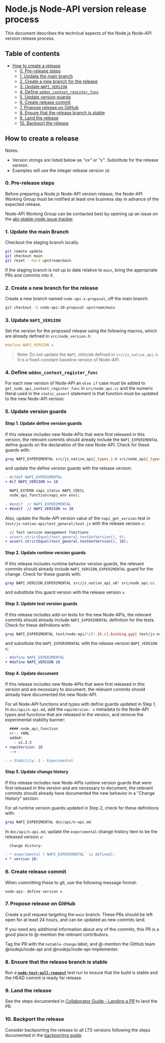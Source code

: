 # Node.js Node-API version release process

This document describes the technical aspects of the Node.js Node-API version
release process.

## Table of contents

* [How to create a release](#how-to-create-a-release)
  * [0. Pre-release steps](#0-pre-release-steps)
  * [1. Update the main branch](#1-update-the-main-branch)
  * [2. Create a new branch for the release](#2-create-a-new-branch-for-the-release)
  * [3. Update `NAPI_VERSION`](#3-update-napi_version)
  * [4. Define `addon_context_register_func`](#4-define-addon_context_register_func)
  * [5. Update version guards](#5-update-version-guards)
  * [6. Create release commit](#6-create-release-commit)
  * [7. Propose release on GitHub](#7-propose-release-on-github)
  * [8. Ensure that the release branch is stable](#8-ensure-that-the-release-branch-is-stable)
  * [9. Land the release](#9-land-the-release)
  * [10. Backport the release](#10-backport-the-release)

## How to create a release

Notes:

* Version strings are listed below as _"vx"_ or _"x"_. Substitute for
  the release version.
* Examples will use the integer release version `10`.

### 0. Pre-release steps

Before preparing a Node.js Node-API version release, the Node-API Working Group
must be notified at least one business day in advance of the expected release.

Node-API Working Group can be contacted best by opening up an issue on the
[abi-stable-node issue tracker][].

### 1. Update the main Branch

Checkout the staging branch locally.

```bash
git remote update
git checkout main
git reset --hard upstream/main
```

If the staging branch is not up to date relative to `main`, bring the
appropriate PRs and commits into it.

### 2. Create a new branch for the release

Create a new branch named `node-api-x-proposal`, off the main branch.

```bash
git checkout -b node-api-10-proposal upstream/main
```

### 3. Update `NAPI_VERSION`

Set the version for the proposed release using the following macros, which are
already defined in `src/node_version.h`:

```c
#define NAPI_VERSION x
```

> Note: Do not update the `NAPI_VERSION` defined in `src/js_native_api.h`. It
> is a fixed constant baseline version of Node-API.

### 4. Define `addon_context_register_func`

For each new version of Node-API an `else if` case must be added to
`get_node_api_context_register_func` in `src/node_api.cc` and the numeric
literal used in the `static_assert` statement in that function must be updated
to the new Node-API version.

### 5. Update version guards

#### Step 1. Update define version guards

If this release includes new Node-APIs that were first released in this
version, the relevant commits should already include the `NAPI_EXPERIMENTAL`
define guards on the declaration of the new Node-API. Check for these guards
with:

```bash
grep NAPI_EXPERIMENTAL src/js_native_api{_types,}.h src/node_api{_types,}.h
```

and update the define version guards with the release version:

```diff
- #ifdef NAPI_EXPERIMENTAL
+ #if NAPI_VERSION >= 10

  NAPI_EXTERN napi_status NAPI_CDECL
  node_api_function(napi_env env);

- #endif  // NAPI_EXPERIMENTAL
+ #endif  // NAPI_VERSION >= 10
```

Also, update the Node-API version value of the `napi_get_version` test in
`test/js-native-api/test_general/test.js` with the release version `x`:

```diff
  // Test version management functions
- assert.strictEqual(test_general.testGetVersion(), 9);
+ assert.strictEqual(test_general.testGetVersion(), 10);
```

#### Step 2. Update runtime version guards

If this release includes runtime behavior version guards, the relevant commits
should already include `NAPI_VERSION_EXPERIMENTAL` guard for the change. Check
for these guards with:

```bash
grep NAPI_VERSION_EXPERIMENTAL src/js_native_api_v8* src/node_api.cc
```

and substitute this guard version with the release version `x`.

#### Step 3. Update test version guards

If this release includes add-on tests for the new Node-APIs, the relevant
commits should already include `NAPI_EXPERIMENTAL` definition for the tests.
Check for these definitions with:

```bash
grep NAPI_EXPERIMENTAL test/node-api/*/{*.{h,c},binding.gyp} test/js-native-api/*/{*.{h,c},binding.gyp}
```

and substitute the `NAPI_EXPERIMENTAL` with the release version
`NAPI_VERSION x`;

```diff
- #define NAPI_EXPERIMENTAL
+ #define NAPI_VERSION 10
```

#### Step 4. Update document

If this release includes new Node-APIs that were first released in this
version and are necessary to document, the relevant commits should already
have documented the new Node-API.

For all Node-API functions and types with define guards updated in Step 1,
in `doc/api/n-api.md`, add the `napiVersion: x` metadata to the Node-API types
and functions that are released in the version, and remove the experimental
stability banner:

```diff
  #### node_api_function
  <!-- YAML
  added:
    - v1.2.3
+ napiVersion: 10
  -->

- > Stability: 1 - Experimental
```

#### Step 5. Update change history

If this release includes new Node-APIs runtime version guards that were first
released in this version and are necessary to document, the relevant commits
should already have documented the new behavior in a "Change History" section.

For all runtime version guards updated in Step 2, check for these definitions
with:

```bash
grep NAPI_EXPERIMENTAL doc/api/n-api.md
```

In `doc/api/n-api.md`, update the `experimental` change history item to be the
released version `x`:

```diff
  Change History:

- * experimental (`NAPI_EXPERIMENTAL` is defined):
+ * version 10:
```

### 6. Create release commit

When committing these to git, use the following message format:

```text
node-api: define version x
```

### 7. Propose release on GitHub

Create a pull request targeting the `main` branch. These PRs should be left
open for at least 24 hours, and can be updated as new commits land.

If you need any additional information about any of the commits, this PR is a
good place to @-mention the relevant contributors.

Tag the PR with the `notable-change` label, and @-mention the GitHub team
@nodejs/node-api and @nodejs/node-api-implementer.

### 8. Ensure that the release branch is stable

Run a **[`node-test-pull-request`](https://ci.nodejs.org/job/node-test-pull-request/)**
test run to ensure that the build is stable and the HEAD commit is ready for
release.

### 9. Land the release

See the steps documented in [Collaborator Guide - Landing a PR][] to land the
PR.

### 10. Backport the release

Consider backporting the release to all LTS versions following the steps
documented in the [backporting guide][].

[Collaborator Guide - Landing a PR]: ./collaborator-guide.md#landing-pull-requests
[abi-stable-node issue tracker]: https://github.com/nodejs/abi-stable-node/issues
[backporting guide]: backporting-to-release-lines.md
